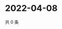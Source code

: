 # 2022-04-08

共 0 条

<!-- BEGIN WEIBO -->
<!-- 最后更新时间 Fri Apr 08 2022 04:16:37 GMT+0800 (China Standard Time) -->

<!-- END WEIBO -->

